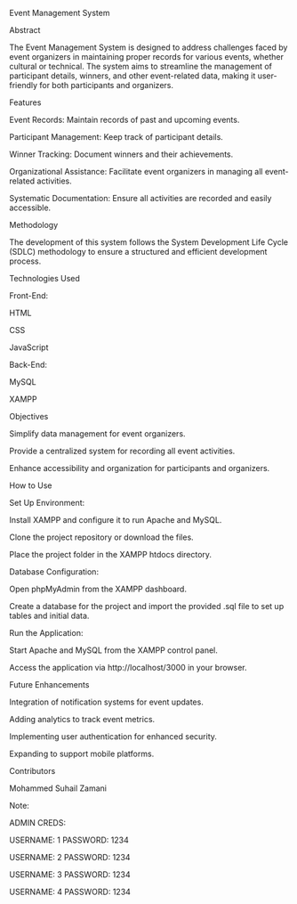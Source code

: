 Event Management System

Abstract

The Event Management System is designed to address challenges faced by event organizers in maintaining proper records for various events, whether cultural or technical. The system aims to streamline the management of participant details, winners, and other event-related data, making it user-friendly for both participants and organizers.

Features

Event Records: Maintain records of past and upcoming events.

Participant Management: Keep track of participant details.

Winner Tracking: Document winners and their achievements.

Organizational Assistance: Facilitate event organizers in managing all event-related activities.

Systematic Documentation: Ensure all activities are recorded and easily accessible.

Methodology

The development of this system follows the System Development Life Cycle (SDLC) methodology to ensure a structured and efficient development process.

Technologies Used

Front-End:

HTML

CSS

JavaScript

Back-End:

MySQL

XAMPP

Objectives

Simplify data management for event organizers.

Provide a centralized system for recording all event activities.

Enhance accessibility and organization for participants and organizers.

How to Use

Set Up Environment:

Install XAMPP and configure it to run Apache and MySQL.

Clone the project repository or download the files.

Place the project folder in the XAMPP htdocs directory.

Database Configuration:

Open phpMyAdmin from the XAMPP dashboard.

Create a database for the project and import the provided .sql file to set up tables and initial data.

Run the Application:

Start Apache and MySQL from the XAMPP control panel.

Access the application via http://localhost/3000 in your browser.

Future Enhancements

Integration of notification systems for event updates.

Adding analytics to track event metrics.

Implementing user authentication for enhanced security.

Expanding to support mobile platforms.

Contributors

Mohammed Suhail Zamani


Note:

ADMIN CREDS:

USERNAME: 1
PASSWORD: 1234

USERNAME: 2
PASSWORD: 1234

USERNAME: 3
PASSWORD: 1234

USERNAME: 4
PASSWORD: 1234
